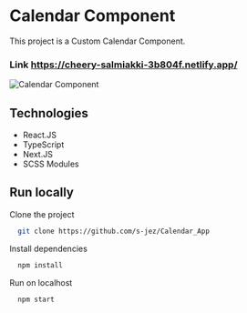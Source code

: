 # Calendar Component

This project is a Custom Calendar Component. <br />
### Link https://cheery-salmiakki-3b804f.netlify.app/

![Calendar Component](https://i.ibb.co/XzXwgGy/calendar.png)

## Technologies
- React.JS
- TypeScript
- Next.JS
- SCSS Modules

## Run locally

Clone the project

```bash
  git clone https://github.com/s-jez/Calendar_App
```

Install dependencies

```bash
  npm install
```

Run on localhost

```bash
  npm start
```

